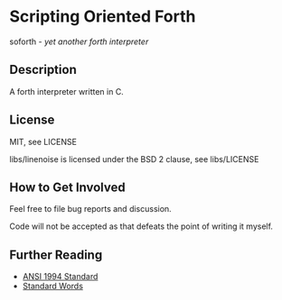 Scripting Oriented Forth
========================
soforth - _yet another forth interpreter_

## Description
A forth interpreter written in C.

## License
MIT, see LICENSE

libs/linenoise is licensed under the BSD 2 clause, see libs/LICENSE

## How to Get Involved
Feel free to file bug reports and discussion.

Code will not be accepted as that defeats the point of writing it myself.

## Further Reading
- [ANSI 1994 Standard](https://www.taygeta.com/forth/dpans.html)
- [Standard Words](https://www.taygeta.com/forth/dpansf.html)


